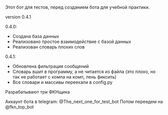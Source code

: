 Этот бот для тестов, перед созданием бота для учебной практики.

version 0.4.1

0.4.0:
* Создана база данных
* Реализовано простое взаимодействие с базой данных
* Реализован словарь плохих слов

0.4.1:
* Обновлена фильтрация сообщений
* Словарь вшит в программу, а не читается из файла (это плохо, но так не работает с компа на комп, лень фиксить)
* Все словари и массивы переехали в config.py

Разрабатывают три ФКНщика

Аккаунт бота в telegram: @The_next_one_for_test_bot
Потом переедем на @fkn_top_bot
























